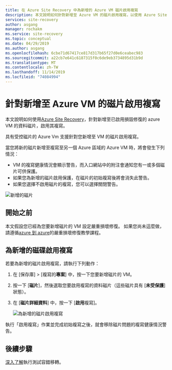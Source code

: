 ```yaml
---
title: 在 Azure Site Recovery 中為新增的 Azure VM 磁片啟用複寫
description: 本文說明如何針對新增至 Azure VM 的磁片啟用複寫，以使用 Azure Site Recovery 進行嚴重損壞修復
services: site-recovery
author: asgang
manager: rochakm
ms.service: site-recovery
ms.topic: conceptual
ms.date: 04/29/2019
ms.author: asgang
ms.openlocfilehash: 6cbe71d67417ce817d317b65f27d0e6ceabec983
ms.sourcegitcommit: a22cb7e641c6187315f0c6de9eb3734895d31b9d
ms.translationtype: MT
ms.contentlocale: zh-TW
ms.lasthandoff: 11/14/2019
ms.locfileid: "74084994"
---
```

# <a name="enable-replication-for-a-disk-added-to-an-azure-vm"></a>針對新增至 Azure VM 的磁片啟用複寫


本文說明如何使用[Azure Site Recovery](site-recovery-overview.md)，針對新增至已啟用損毀修復的 azure VM 的資料磁片，啟用其複寫。

具有受控磁片的 Azure Vm 支援針對您新增至 VM 的磁片啟用複寫。

當您將新的磁片新增至複寫至另一個 Azure 區域的 Azure VM 時，將會發生下列情況：

-   VM 的複寫健康情況會顯示警告，而入口網站中的附注會通知您有一或多個磁片可供保護。
-   如果您為新增的磁片啟用保護，在磁片的初始複寫後將會消失此警告。
-   如果您選擇不啟用磁片的複寫，您可以選擇關閉警告。

![新增的磁片](./media/azure-to-azure-enable-replication-added-disk/newdisk.png)



## <a name="before-you-start"></a>開始之前

本文假設您已經為您要新增磁片的 VM 設定嚴重損壞修復。 如果您尚未這麼做，請遵循[azure 到 azure](azure-to-azure-tutorial-enable-replication.md)的嚴重損壞修復教學課程。 

## <a name="enable-replication-for-an-added-disk"></a>為新增的磁碟啟用複寫 

若要為新增的磁片啟用複寫，請執行下列動作：

1. 在 [保存庫] > [複寫的**專案**] 中，按一下您要新增磁片的 VM。
2. 按一下 [**磁片**]，然後選取您要啟用複寫的資料磁片（這些磁片具有 [**未受保護**] 狀態）。
3.  在 [**磁片詳細資料**] 中，按一下 [**啟用**複寫]。

    ![為新增的磁片啟用複寫](./media/azure-to-azure-enable-replication-added-disk/enabled-added.png)

執行「啟用複寫」作業並完成初始複寫之後，就會移除磁片問題的複寫健康情況警告。



## <a name="next-steps"></a>後續步驟

[深入了解](site-recovery-test-failover-to-azure.md)執行測試容錯移轉。
